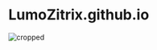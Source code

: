# LumoZitrix.github.io

![cropped](https://github.com/LumoZitrix/LumoZitrix.github.io/assets/66798139/3659673b-27e9-428f-8883-20b3d4576d23)
